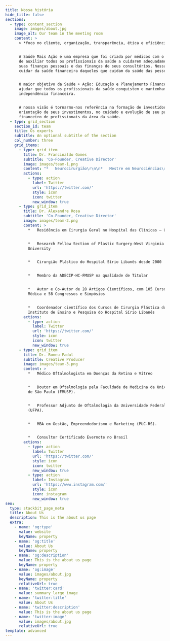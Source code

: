 ```yaml
---
title: Nossa história
hide_title: false
sections:
  - type: content_section
    image: images/about.jpg
    image_alt: Our team in the meeting room
    content: >
      > *foco no cliente, organização, transparência, ética e eficiência*


      A Saúde Mais Ação é uma empresa que foi criada por médicos com o objetivo
      de auxiliar todos os profissionais da saúde a cuidarem adequadamente de
      suas finanças pessoais e das finanças de seus consultórios. Nossa missão é
      cuidar da saúde financeira daqueles que cuidam da saúde das pessoas.


      O maior objetivo da Saúde + Ação: Educação e Planejamento Financeiro é
      ajudar que todos os profissionais da saúde conquistem e mantenham a
      independência financeira.


      A nossa visão é tornarmo-nos referência na formação de investidores, na
      orientação de seus investimentos, no cuidado e evolução de seu patrimônio
      financeiro de profissionais da área da saúde.
  - type: grid_section
    section_id: team
    title: Os experts
    subtitle: An optional subtitle of the section
    col_number: three
    grid_items:
      - type: grid_item
        title: Dr. Francinaldo Gomes
        subtitle: 'Co-Founder, Creative Director'
        image: images/team-1.png
        content: "*   Neurocirurgião\r\n\n*   Mestre em Neurociências\r\n\n*   Autor dos Livros Bolsa Valores para Médicos (Editora DOC, 2012), Finanças no Consultório: Como maximizar os resultados (Editora DOC, 2017) e do Livro Enriquecer Faz Bem à Saúde (Editora DOC, 2018)\r\n\n*   Escritor da coluna Investimentos da revista DOC e da revista SBN Hoje.\r\n\n*   Especialista em investimento em ações e mercado de opções\r\n\n*   MBA em finanças com ênfase em gestão de investimentos\r\n\n*   Membro da Comissão de Apoio, Qualificação e Gestão Empresarial da Sociedade Brasileira de Neurocirurgia\n"
        actions:
          - type: action
            label: Twitter
            url: 'https://twitter.com/'
            style: icon
            icon: twitter
            new_window: true
      - type: grid_item
        title: Dr. Alexandre Rosa
        subtitle: 'Co-Founder, Creative Director'
        image: images/team-2.png
        content: >
          *   Residência em Cirurgia Geral no Hospital das Clínicas – USP, SP


          *   Research Fellow Section of Plastic Surgery-West Virginia
          University


          *   Cirurgião Plástico do Hospital Sírio Libanês desde 2000


          *   Membro da ADECIP-HC-FMUSP na qualidade de Titular


          *   Autor e Co-Autor de 28 Artigos Científicos, com 105 Cursos na Área
          Médica e 58 Congressos e Simpósios


          *   Coordenador científico dos Cursos de Cirurgia Plástica do
          Instituto de Ensino e Pesquisa do Hospital Sírio Libanês
        actions:
          - type: action
            label: Twitter
            url: 'https://twitter.com/'
            style: icon
            icon: twitter
            new_window: true
      - type: grid_item
        title: Dr. Romeu Fadul
        subtitle: Creative Producer
        image: images/team-3.png
        content: >
          *   Médico Oftalmologista em Doenças da Retina e Vítreo


          *   Doutor em Oftalmologia pela Faculdade de Medicina da Universidade
          de São Paulo (FMUSP).


          *   Professor Adjunto de Oftalmologia da Universidade Federal do Pará
          (UFPA).


          *   MBA em Gestão, Empreendedorismo e Marketing (PUC-RS).


          *   Consultor Certificado Evernote no Brasil
        actions:
          - type: action
            label: Twitter
            url: 'https://twitter.com/'
            style: icon
            icon: twitter
            new_window: true
          - type: action
            label: Instagram
            url: 'https://www.instagram.com/'
            style: icon
            icon: instagram
            new_window: true
seo:
  type: stackbit_page_meta
  title: About Us
  description: This is the about us page
  extra:
    - name: 'og:type'
      value: website
      keyName: property
    - name: 'og:title'
      value: About Us
      keyName: property
    - name: 'og:description'
      value: This is the about us page
      keyName: property
    - name: 'og:image'
      value: images/about.jpg
      keyName: property
      relativeUrl: true
    - name: 'twitter:card'
      value: summary_large_image
    - name: 'twitter:title'
      value: About Us
    - name: 'twitter:description'
      value: This is the about us page
    - name: 'twitter:image'
      value: images/about.jpg
      relativeUrl: true
template: advanced
---
```

